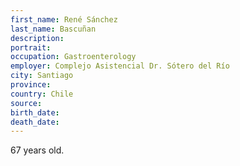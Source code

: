 ```yaml
---
first_name: René Sánchez
last_name: Bascuñan
description: 
portrait: 
occupation: Gastroenterology
employer: Complejo Asistencial Dr. Sótero del Río
city: Santiago
province: 
country: Chile
source: 
birth_date: 
death_date: 
---
```


67 years old.